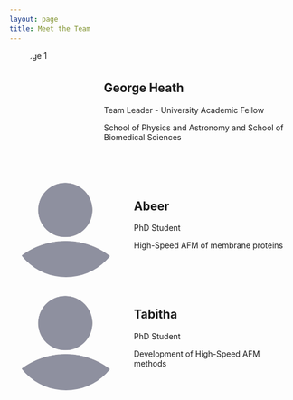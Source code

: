 ```yaml
---
layout: page
title: Meet the Team
---
```

<html>
<head>
  <style>
    /* Add some styling to make the layout look nice */
    .image-container {
      display: flex;
      align-items: center;
    }
    .image-container img {
      width: 200px;
      height: 200px;
      margin-right: 20px;
      border-radius: 50%; /* Add this to make the images circular */
      object-fit: cover; /* Add this to crop the images to fit the circular shape */
    }
  </style>
</head>
<body>
  <div class="image-container">
    <img src="/assets/img/george.jpg" alt="Image 1">
     <div>
    <h2>George Heath</h2>
    <p>Team Leader - University Academic Fellow </p>   
  <p> School of Physics and Astronomy and School of Biomedical Sciences</p>
     </div>
  </div>

  <div class="image-container">
    <img src="/assets/img/BlankProfile.jpg" alt="Image 2">
     <div>
<h2>Abeer</h2>
    <p>PhD Student</p>
        <p>High-Speed AFM of membrane proteins</p>
     </div>
  </div>


  <div class="image-container">
    <img src="/assets/img/BlankProfile.jpg" alt="Image 2">
     <div>
<h2>Tabitha</h2>
    <p>PhD Student</p>
        <p>Development of High-Speed AFM methods</p>
     </div>
  </div>


</body>
</html>
